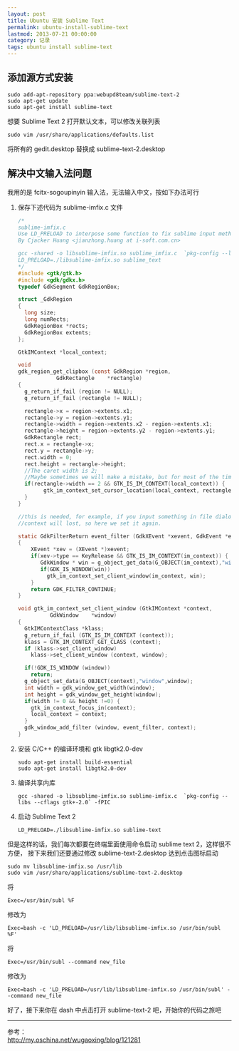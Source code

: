 ```yaml
---
layout: post
title: Ubuntu 安装 Sublime Text
permalink: ubuntu-install-sublime-text
lastmod: 2013-07-21 00:00:00
category: 记录
tags: ubuntu install sublime-text
---
```


## 添加源方式安装

    sudo add-apt-repository ppa:webupd8team/sublime-text-2
    sudo apt-get update
    sudo apt-get install sublime-text

想要 Sublime Text 2 打开默认文本，可以修改关联列表

    sudo vim /usr/share/applications/defaults.list

将所有的 gedit.desktop 替换成 sublime-text-2.desktop

## 解决中文输入法问题

我用的是 fcitx-sogoupinyin 输入法，无法输入中文，按如下办法可行

1.  保存下述代码为 sublime-imfix.c 文件

    ```c
    /*
    sublime-imfix.c
    Use LD_PRELOAD to interpose some function to fix sublime input method support for linux.
    By Cjacker Huang <jianzhong.huang at i-soft.com.cn>

    gcc -shared -o libsublime-imfix.so sublime_imfix.c  `pkg-config --libs --cflags gtk+-2.0` -fPIC
    LD_PRELOAD=./libsublime-imfix.so sublime_text
    */
    #include <gtk/gtk.h>
    #include <gdk/gdkx.h>
    typedef GdkSegment GdkRegionBox;

    struct _GdkRegion
    {
      long size;
      long numRects;
      GdkRegionBox *rects;
      GdkRegionBox extents;
    };

    GtkIMContext *local_context;

    void
    gdk_region_get_clipbox (const GdkRegion *region,
                GdkRectangle    *rectangle)
    {
      g_return_if_fail (region != NULL);
      g_return_if_fail (rectangle != NULL);

      rectangle->x = region->extents.x1;
      rectangle->y = region->extents.y1;
      rectangle->width = region->extents.x2 - region->extents.x1;
      rectangle->height = region->extents.y2 - region->extents.y1;
      GdkRectangle rect;
      rect.x = rectangle->x;
      rect.y = rectangle->y;
      rect.width = 0;
      rect.height = rectangle->height;
      //The caret width is 2;
      //Maybe sometimes we will make a mistake, but for most of the time, it should be the caret.
      if(rectangle->width == 2 && GTK_IS_IM_CONTEXT(local_context)) {
            gtk_im_context_set_cursor_location(local_context, rectangle);
      }
    }

    //this is needed, for example, if you input something in file dialog and return back the edit area
    //context will lost, so here we set it again.

    static GdkFilterReturn event_filter (GdkXEvent *xevent, GdkEvent *event, gpointer im_context)
    {
        XEvent *xev = (XEvent *)xevent;
        if(xev->type == KeyRelease && GTK_IS_IM_CONTEXT(im_context)) {
           GdkWindow * win = g_object_get_data(G_OBJECT(im_context),"window");
           if(GDK_IS_WINDOW(win))
             gtk_im_context_set_client_window(im_context, win);
        }
        return GDK_FILTER_CONTINUE;
    }

    void gtk_im_context_set_client_window (GtkIMContext *context,
              GdkWindow    *window)
    {
      GtkIMContextClass *klass;
      g_return_if_fail (GTK_IS_IM_CONTEXT (context));
      klass = GTK_IM_CONTEXT_GET_CLASS (context);
      if (klass->set_client_window)
        klass->set_client_window (context, window);

      if(!GDK_IS_WINDOW (window))
        return;
      g_object_set_data(G_OBJECT(context),"window",window);
      int width = gdk_window_get_width(window);
      int height = gdk_window_get_height(window);
      if(width != 0 && height !=0) {
        gtk_im_context_focus_in(context);
        local_context = context;
      }
      gdk_window_add_filter (window, event_filter, context);
    }
    ```

2.  安装 C/C++ 的编译环境和 gtk libgtk2.0-dev

        sudo apt-get install build-essential
        sudo apt-get install libgtk2.0-dev

3.  编译共享内库

        gcc -shared -o libsublime-imfix.so sublime-imfix.c  `pkg-config --libs --cflags gtk+-2.0` -fPIC

4.  启动 Sublime Text 2

        LD_PRELOAD=./libsublime-imfix.so sublime-text

但是这样的话，我们每次都要在终端里面使用命令启动 sublime text 2，这样很不方便，
接下来我们还要通过修改 sublime-text-2.desktop 达到点击图标启动

    sudo mv libsublime-imfix.so /usr/lib
    sudo vim /usr/share/applications/sublime-text-2.desktop

将

    Exec=/usr/bin/subl %F

修改为

    Exec=bash -c 'LD_PRELOAD=/usr/lib/libsublime-imfix.so /usr/bin/subl %F'

将

    Exec=/usr/bin/subl --command new_file

修改为

    Exec=bash -c 'LD_PRELOAD=/usr/lib/libsublime-imfix.so /usr/bin/subl' --command new_file

好了，接下来你在 dash 中点击打开 sublime-text-2 吧，开始你的代码之旅吧

- - -

参考：  
<http://my.oschina.net/wugaoxing/blog/121281>
